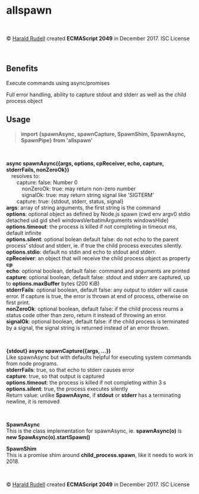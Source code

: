 <h1>allspawn</h1>
<p>&emsp;</p>
<p>© <a href=http://haraldrudell.com>Harald Rudell</a> created <strong>ECMAScript 2049</strong> in December 2017. ISC License</p>
<p>&emsp;</p>

<h2>Benefits</h2>
<p>Execute commands using async/promises</p>
<p>Full error handling, ability to capture stdout and stderr as well as the child process object</p>

<h2>Usage</h2>
<blockquote><strong>import {spawnAsync, spawnCapture, SpawnShim, SpawnAsync, SpawnPipe} from 'allspawn'</strong></blockquote>
<p>&emsp;</p>

<p><strong> async spawnAsync({args, options, cpReceiver, echo, capture, stderrFails, nonZeroOk})</strong><br />
&emsp;resolves to:<br/>
&emsp;&emsp;capture: false: Number 0<br />
&emsp;&emsp;&emsp;nonZeroOk: true: may return non-zero number<br />
&emsp;&emsp;&emsp;signalOk: true: may return string signal like 'SIGTERM'<br />
&emsp;&emsp;capture: true: {stdout, stderr, status, signal}<br />
<strong>args</strong>: array of string arguments, the first string is the command<br />
<strong>options</strong>: optional object as defined by Node.js spawn (cwd env argv0 stdio detached uid gid shell windowsVerbatimArguments windowsHide)<br />
<strong>options.timeout</strong>: the process is killed if not completing in timeout ms, default infinite<br />
<strong>options.silent</strong>: optional bolean default false: do not echo to the parent process’ stdout and stderr, ie. if true the child process executes silently.<br />
<strong>options.stdio</strong>: default no stdin and echo to stdout and stderr.<br />
<strong>cpReceiver</strong>: an object that will receive the child process object as property <strong>cp</strong><br />
<strong>echo</strong>: optional boolean, default false: command and arguments are printed<br />
<strong>capture</strong>: optional boolean, default false: stdout and stderr are captured, up to <strong>options.maxBuffer</strong> bytes (200 KiB)<br />
<strong>stderrFails</strong>: optional boolean, default false: any output to stderr will cause error. If capture is true, the error is thrown at end of process, otherwise on first print.<br />
<strong>nonZeroOk</strong>: optional boolean, default false: if the child process reurns a status  code other than zero, return it instead of throwing an error.</br />
<strong>signalOk</strong>: optional boolean, default false: if the child process is terminated by a signal, the signal string is returned instead of an error thrown.</p>
<p>&emsp;</p>

<p><strong>{stdout} async spawnCapture({args, …})</strong><br />
Like spawnAsync but with defaults helpful for executing system commands from node programs.<br />
<strong>stderrFails</strong>: true, so that echo to stderr causes error<br />
<strong>capture</strong>: true, so that output is captured<br />
<strong>options.timeout</strong>: the process is killed if not completing within 3 s<br />
<strong>options.silent</strong>: true, the process executes silently<br />
Return value: unlike <strong>SpawnAsync</strong>, if <strong>stdout</strong> or <strong>stderr</strong> has a terminating newline, it is removed</p>
<p>&emsp;</p>

<p><strong>SpawnAsync</strong><br />
This is the class implementation for spawnAsync, ie. <strong>spawnAsync(o)</strong> is <strong>new SpawAsync(o).startSpawn()</strong></p>
<p><strong>SpawnShim</strong><br />
This is a promise shim around <strong>child_process.spawn</strong>, like it needs to work in 2018.</p>
<p>&emsp;</p>

<p>© <a href=http://haraldrudell.com>Harald Rudell</a> created <strong>ECMAScript 2049</strong> in December 2017. ISC License</p>
